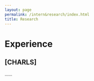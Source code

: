 ```yaml
---
layout: page
permalink: /intern&research/index.html
title: Research
---
```

# Experience
## [CHARLS]
……
